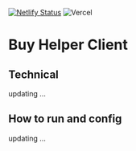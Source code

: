 [![Netlify Status](https://api.netlify.com/api/v1/badges/821a90ec-44b4-4c84-8b61-40d91f5d81f1/deploy-status)](https://buyhelper.netlify.app/)
![Vercel](http://therealsujitk-vercel-badge.vercel.app/?app=therealsujitk-vercel-badge&style=plastic)

# Buy Helper Client

## Technical

updating ...

## How to run and config

updating ...
